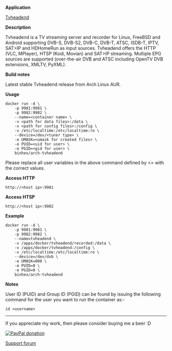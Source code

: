 **Application**

[Tvheadend](https://tvheadend.org/)

**Description**

Tvheadend is a TV streaming server and recorder for Linux, FreeBSD and Android supporting DVB-S, DVB-S2, DVB-C, DVB-T, ATSC, ISDB-T, IPTV, SAT>IP and HDHomeRun as input sources. Tvheadend offers the HTTP (VLC, MPlayer), HTSP (Kodi, Movian) and SAT>IP streaming. Multiple EPG sources are supported (over-the-air DVB and ATSC including OpenTV DVB extensions, XMLTV, PyXML).

**Build notes**

Latest stable Tvheadend release from Arch Linux AUR.

**Usage**
```
docker run -d \
    -p 9981:9981 \
    -p 9982:9982 \
    --name=<container name> \
    -v <path for data files>:/data \
    -v <path for config files>:/config \
    -v /etc/localtime:/etc/localtime:ro \
    --device=/dev/<tuner type> \
    -e UMASK=<umask for created files> \
    -e PUID=<uid for user> \
    -e PGID=<gid for user> \
    binhex/arch-tvheadend
```

Please replace all user variables in the above command defined by <> with the correct values.

**Access HTTP**

`http://<host ip>:9981`

**Access HTSP**

`http://<host ip>:9982`

**Example**
```
docker run -d \
    -p 9981:9981 \
    -p 9982:9982 \
    --name=tvheadend \
    -v /apps/docker/tvheadend/recorded:/data \
    -v /apps/docker/tvheadend:/config \
    -v /etc/localtime:/etc/localtime:ro \
    --device=/dev/dvb \
    -e UMASK=000 \
    -e PUID=0 \
    -e PGID=0 \
    binhex/arch-tvheadend
```

**Notes**

User ID (PUID) and Group ID (PGID) can be found by issuing the following command for the user you want to run the container as:-

```
id <username>
```
___
If you appreciate my work, then please consider buying me a beer  :D

[![PayPal donation](https://www.paypal.com/en_US/i/btn/btn_donate_SM.gif)](https://www.paypal.com/cgi-bin/webscr?cmd=_s-xclick&hosted_button_id=MM5E27UX6AUU4)

[Support forum](http://lime-technology.com/forum/index.php?topic=46575.0)